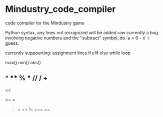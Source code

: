 # Mindustry_code_compiler
code compiler for the Mindustry game

Python syntax, any lines not recognized will be added raw
currently a bug involving negative numbers and the "subtract" symbol, do 'a = 0 - x' i guess.

currently suppourting:
assignment lines
if
elif
else
while loop

max()
min()
abs()

^
**
%
*
//
/
+
-
<<

<=
<
>=
<>
!=
===
==
